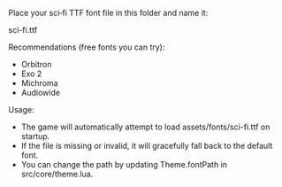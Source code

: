 Place your sci‑fi TTF font file in this folder and name it:

  sci-fi.ttf

Recommendations (free fonts you can try):
- Orbitron
- Exo 2
- Michroma
- Audiowide

Usage:
- The game will automatically attempt to load assets/fonts/sci-fi.ttf on startup.
- If the file is missing or invalid, it will gracefully fall back to the default font.
- You can change the path by updating Theme.fontPath in src/core/theme.lua.

